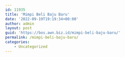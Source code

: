```yaml
---
id: 11935
title: 'Mimpi Beli Baju Baru'
date: '2022-09-19T19:19:34+00:00'
author: admin
layout: post
guid: 'https://bos.awn.biz.id/mimpi-beli-baju-baru/'
permalink: /mimpi-beli-baju-baru/
categories:
    - Uncategorized
---
```


